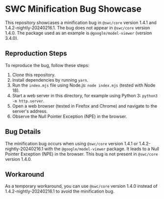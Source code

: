 # SWC Minification Bug Showcase

This repository showcases a minification bug in `@swc/core` version 1.4.1 and 1.4.2-nightly-20240216.1. The bug does not appear in `@swc/core` version 1.4.0. The package used as an example is `@google/model-viewer` (version 3.4.0).

## Reproduction Steps

To reproduce the bug, follow these steps:

1. Clone this repository.
2. Install dependencies by running `yarn`.
3. Run the `index.mjs` file using Node.js: `node index.mjs` (tested with Node 18).
4. Start a web server in this directory, for example using Python 3: `python3 -m http.server`.
5. Open a web browser (tested in Firefox and Chrome) and navigate to the server's address.
6. Observe the Null Pointer Exception (NPE) in the browser.

## Bug Details

The minification bug occurs when using `@swc/core` version 1.4.1 or  1.4.2-nightly-20240216.1 with the `@google/model-viewer` package. It leads to a Null Pointer Exception (NPE) in the browser. This bug is not present in `@swc/core` version 1.4.0.

## Workaround

As a temporary workaround, you can use `@swc/core` version 1.4.0 instead of  1.4.2-nightly-20240216.1 to avoid the minification bug.